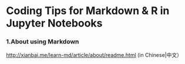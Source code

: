 # Coding Tips for Markdown & R in Jupyter Notebooks

### 1.About using Markdown <br>
http://xianbai.me/learn-md/article/about/readme.html (in Chinese|中文）
